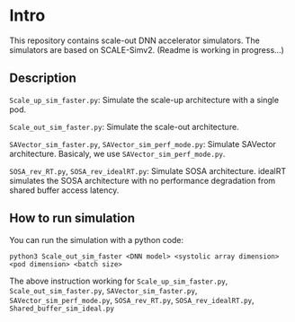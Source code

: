 # Intro
This repository contains scale-out DNN accelerator simulators. The simulators are based on SCALE-Simv2.
(Readme is working in progress...)

## Description
`Scale_up_sim_faster.py`: Simulate the scale-up architecture with a single pod.

`Scale_out_sim_faster.py`: Simulate the scale-out architecture.

`SAVector_sim_faster.py`, `SAVector_sim_perf_mode.py`: Simulate SAVector architecture. Basicaly, we use `SAVector_sim_perf_mode.py`.

`SOSA_rev_RT.py`, `SOSA_rev_idealRT.py`: Simulate SOSA architecture. idealRT simulates the SOSA architecture with no performance degradation from shared buffer access latency.

## How to run simulation
You can run the simulation with a python code:

```python3 Scale_out_sim_faster <DNN model> <systolic array dimension> <pod dimension> <batch size>```

The above instruction working for `Scale_up_sim_faster.py`, `Scale_out_sim_faster.py`, `SAVector_sim_faster.py`, `SAVector_sim_perf_mode.py`, `SOSA_rev_RT.py`, `SOSA_rev_idealRT.py`, `Shared_buffer_sim_ideal.py`
